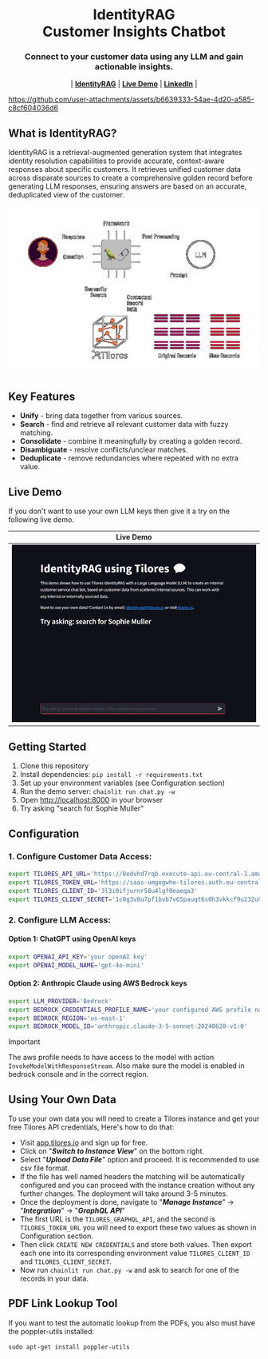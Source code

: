 <h1 align="center">
IdentityRAG<br/>Customer Insights Chatbot
</h1>

<h3 align="center">
Connect to your customer data using any LLM and gain actionable insights.
</h3>

<p align="center">
| <a href="https://identityrag.com"><b>IdentityRAG</b></a> | <a href="https://identity-rag.streamlit.app"><b>Live Demo</b></a> | <a href="https://linkedin.com/company/tilores"><b>LinkedIn</b></a> |
</p>

https://github.com/user-attachments/assets/b6639333-54ae-4d20-a585-c8cf604036d6

## What is IdentityRAG?

IdentityRAG is a retrieval-augmented generation system that integrates identity
resolution capabilities to provide accurate, context-aware responses about
specific customers. It retrieves unified customer data across disparate sources
to create a comprehensive golden record before generating LLM responses,
ensuring answers are based on an accurate, deduplicated view of the customer.

![IdentityRAG](/docs/assets/identityRAG.gif)

## Key Features
* <b>Unify</b> - bring data together from various sources.
* <b>Search</b> - find and retrieve all relevant customer data with fuzzy matching.
* <b>Consolidate</b> - combine it meaningfully by creating a golden record.
* <b>Disambiguate</b> - resolve conflicts/unclear matches.
* <b>Deduplicate</b> - remove redundancies where repeated with no extra value.

## Live Demo
If you don't want to use your own LLM keys then give it a try on the following live demo.

| Live Demo |
|--|
|[![Live Demo](docs/assets/liveDemo.png)](https://identity-rag.streamlit.app)|

## Getting Started

1. Clone this repository
2. Install dependencies: `pip install -r requirements.txt`
3. Set up your environment variables (see Configuration section)
4. Run the demo server: `chainlit run chat.py -w`
5. Open [http://localhost:8000](http://localhost:8000) in your browser
6. Try asking "search for Sophie Muller"

## Configuration

### 1. Configure Customer Data Access:
```bash
export TILORES_API_URL='https://8edvhd7rqb.execute-api.eu-central-1.amazonaws.com'
export TILORES_TOKEN_URL='https://saas-umgegwho-tilores.auth.eu-central-1.amazoncognito.com/oauth2/token'
export TILORES_CLIENT_ID='3l3i0ifjurnr58u4lgf0eaeqa3'
export TILORES_CLIENT_SECRET='1c0g3v0u7pf1bvb7v65pauqt6s0h3vkkcf9u232u92ov3lm4aun2'
```

### 2. Configure LLM Access:
#### Option 1: ChatGPT using OpenAI keys
```bash
export OPENAI_API_KEY='your openAI key'
export OPENAI_MODEL_NAME='gpt-4o-mini'
```

#### Option 2: Anthropic Claude using AWS Bedrock keys
```bash
export LLM_PROVIDER='Bedrock'
export BEDROCK_CREDENTIALS_PROFILE_NAME='your configured AWS profile name with bedrock access'
export BEDROCK_REGION='us-east-1'
export BEDROCK_MODEL_ID='anthropic.claude-3-5-sonnet-20240620-v1:0'
```
> [!IMPORTANT]  
> The aws profile needs to have access to the model with action
`InvokeModelWithResponseStream`. Also make sure the model is enabled in bedrock
console and in the correct region.

## Using Your Own Data

To use your own data you will need to create a Tilores instance and get your free Tilores API credentials,
Here's how to do that:
* Visit [app.tilores.io](https://app.tilores.io) and sign up for free.
* Click on "**_Switch to Instance View_**" on the bottom right.
* Select "**_Upload Data File_**" option and proceed. It is recommended to use csv file format.
* If the file has well named headers the matching will be automatically configured and you can proceed with the instance
  creation without any further changes. The deployment will take around 3-5 minutes.
* Once the deployment is done, navigate to "**_Manage Instance_**" -> "**_Integration_**" -> "**_GraphQL API_**"
* The first URL is the `TILORES_GRAPHQL_API`, and the second is `TILORES_TOKEN_URL` you will need to export these two
  values as shown in Configuration section.
* Then click `CREATE NEW CREDENTIALS` and store both values. Then export each one into its corresponding environment
  value `TILORES_CLIENT_ID` and `TILORES_CLIENT_SECRET`.
* Now run `chainlit run chat.py -w` and ask to search for one of the records in your data.

## PDF Link Lookup Tool

If you want to test the automatic lookup from the PDFs, you also must have the poppler-utils installed:
```
sudo apt-get install poppler-utils